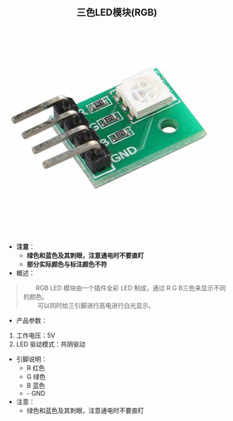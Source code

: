 ## <center> 三色LED模块(RGB) ##
![picture](../img/../../img/三色LED模块(RBG).jpeg)
- **注意**：
  - **绿色和蓝色及其刺眼，注意通电时不要直盯**
  - **部分实际颜色与标注颜色不符**
- 概述：
> &emsp;&emsp;RGB LED 模块由一个插件全彩 LED 制成，通过 R G B三色来显示不同的颜色。<br>
  &emsp;&emsp; 可以同时给三引脚进行高电进行白光显示。
- 产品参数：
1. 工作电压：5V
2. LED 驱动模式：共阴驱动
- 引脚说明：
  - R 红色
  - G 绿色
  - B 蓝色
  - \- GND
- 注意：
  - 绿色和蓝色及其刺眼，注意通电时不要直盯